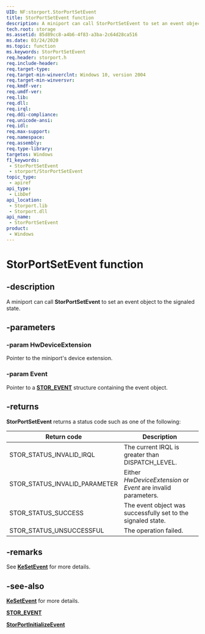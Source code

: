 ```yaml
---
UID: NF:storport.StorPortSetEvent
title: StorPortSetEvent function
description: A miniport can call StorPortSetEvent to set an event object to the signaled state.
tech.root: storage
ms.assetid: 85d89cc8-a4b6-4f83-a3ba-2c64d28ca516
ms.date: 03/24/2020
ms.topic: function
ms.keywords: StorPortSetEvent
req.header: storport.h
req.include-header: 
req.target-type: 
req.target-min-winverclnt: Windows 10, version 2004
req.target-min-winversvr: 
req.kmdf-ver: 
req.umdf-ver: 
req.lib: 
req.dll: 
req.irql: 
req.ddi-compliance: 
req.unicode-ansi: 
req.idl: 
req.max-support: 
req.namespace: 
req.assembly: 
req.type-library: 
targetos: Windows
f1_keywords:
 - StorPortSetEvent
 - storport/StorPortSetEvent
topic_type:
 - apiref
api_type:
 - LibDef
api_location:
 - Storport.lib
 - Storport.dll
api_name:
 - StorPortSetEvent
product:
 - Windows
---
```


# StorPortSetEvent function


## -description

A miniport can call **StorPortSetEvent** to set an event object to the signaled state.

## -parameters

### -param HwDeviceExtension

Pointer to the miniport's device extension.

### -param Event

Pointer to a [**STOR_EVENT**](ns-storport-stor_event.md) structure containing the event object.

## -returns

**StorPortSetEvent** returns a status code such as one of the following:

| Return code | Description |
| ----------- | ----------- |
| STOR_STATUS_INVALID_IRQL | The current IRQL is greater than DISPATCH_LEVEL. |
| STOR_STATUS_INVALID_PARAMETER | Either *HwDeviceExtension* or *Event* are invalid parameters. |
| STOR_STATUS_SUCCESS | The event object was successfully set to the signaled state. |
| STOR_STATUS_UNSUCCESSFUL | The operation failed. |

## -remarks

See [**KeSetEvent**](https://docs.microsoft.com/windows-hardware/drivers/ddi/wdm/nf-wdm-kesetevent) for more details.

## -see-also

[**KeSetEvent**](https://docs.microsoft.com/windows-hardware/drivers/ddi/wdm/nf-wdm-kesetevent) for more details.

[**STOR_EVENT**](ns-storport-stor_event.md)

[**StorPortInitializeEvent**](ns-storport-storport_initialize_event.md)


